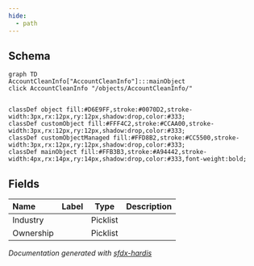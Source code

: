 ```yaml
---
hide:
  - path
---
```



## Schema

```mermaid
graph TD
AccountCleanInfo["AccountCleanInfo"]:::mainObject
click AccountCleanInfo "/objects/AccountCleanInfo/"


classDef object fill:#D6E9FF,stroke:#0070D2,stroke-width:3px,rx:12px,ry:12px,shadow:drop,color:#333;
classDef customObject fill:#FFF4C2,stroke:#CCAA00,stroke-width:3px,rx:12px,ry:12px,shadow:drop,color:#333;
classDef customObjectManaged fill:#FFD8B2,stroke:#CC5500,stroke-width:3px,rx:12px,ry:12px,shadow:drop,color:#333;
classDef mainObject fill:#FFB3B3,stroke:#A94442,stroke-width:4px,rx:14px,ry:14px,shadow:drop,color:#333,font-weight:bold;

```


<!-- Object description -->

## Fields

| Name      | Label | Type | Description |
| :-------- | :---- | :--: | :---------- | 
| Industry |  | Picklist | <!-- --> |
| Ownership |  | Picklist | <!-- --> |








_Documentation generated with [sfdx-hardis](https://sfdx-hardis.cloudity.com)_
